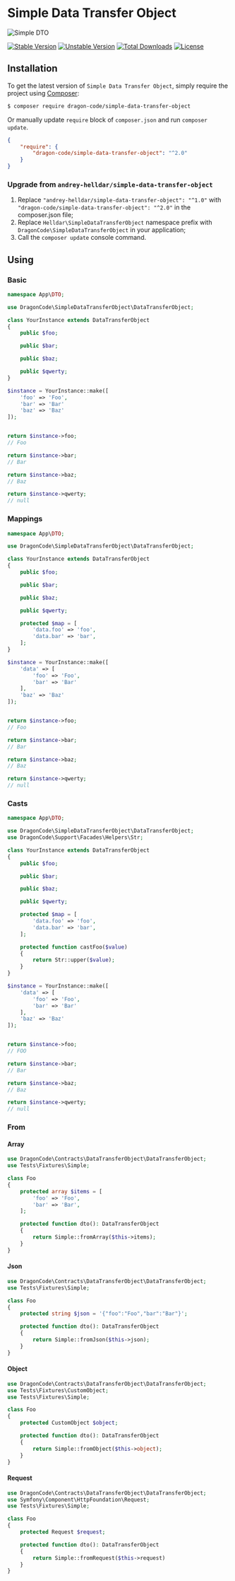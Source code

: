 # Simple Data Transfer Object

<img src="https://preview.dragon-code.pro/TheDragonCode/simple-dto.svg?brand=php" alt="Simple DTO"/>

[![Stable Version][badge_stable]][link_packagist]
[![Unstable Version][badge_unstable]][link_packagist]
[![Total Downloads][badge_downloads]][link_packagist]
[![License][badge_license]][link_license]

## Installation

To get the latest version of `Simple Data Transfer Object`, simply require the project using [Composer](https://getcomposer.org):

```bash
$ composer require dragon-code/simple-data-transfer-object
```

Or manually update `require` block of `composer.json` and run `composer update`.

```json
{
    "require": {
        "dragon-code/simple-data-transfer-object": "^2.0"
    }
}
```

### Upgrade from `andrey-helldar/simple-data-transfer-object`

1. Replace `"andrey-helldar/simple-data-transfer-object": "^1.0"` with `"dragon-code/simple-data-transfer-object": "^2.0"` in the composer.json file;
2. Replace `Helldar\SimpleDataTransferObject` namespace prefix with `DragonCode\SimpleDataTransferObject` in your application;
3. Call the `composer update` console command.

## Using

### Basic

```php
namespace App\DTO;

use DragonCode\SimpleDataTransferObject\DataTransferObject;

class YourInstance extends DataTransferObject
{
    public $foo;

    public $bar;

    public $baz;

    public $qwerty;
}

$instance = YourInstance::make([
    'foo' => 'Foo',
    'bar' => 'Bar'
    'baz' => 'Baz'
]);


return $instance->foo;
// Foo

return $instance->bar;
// Bar

return $instance->baz;
// Baz

return $instance->qwerty;
// null
```

### Mappings

```php
namespace App\DTO;

use DragonCode\SimpleDataTransferObject\DataTransferObject;

class YourInstance extends DataTransferObject
{
    public $foo;

    public $bar;

    public $baz;

    public $qwerty;

    protected $map = [
        'data.foo' => 'foo',
        'data.bar' => 'bar',
    ];
}

$instance = YourInstance::make([
    'data' => [
        'foo' => 'Foo',
        'bar' => 'Bar'
    ],
    'baz' => 'Baz'
]);


return $instance->foo;
// Foo

return $instance->bar;
// Bar

return $instance->baz;
// Baz

return $instance->qwerty;
// null
```

### Casts

```php
namespace App\DTO;

use DragonCode\SimpleDataTransferObject\DataTransferObject;
use DragonCode\Support\Facades\Helpers\Str;

class YourInstance extends DataTransferObject
{
    public $foo;

    public $bar;

    public $baz;

    public $qwerty;

    protected $map = [
        'data.foo' => 'foo',
        'data.bar' => 'bar',
    ];

    protected function castFoo($value)
    {
        return Str::upper($value);
    }
}

$instance = YourInstance::make([
    'data' => [
        'foo' => 'Foo',
        'bar' => 'Bar'
    ],
    'baz' => 'Baz'
]);


return $instance->foo;
// FOO

return $instance->bar;
// Bar

return $instance->baz;
// Baz

return $instance->qwerty;
// null
```

### From

#### Array

```php
use DragonCode\Contracts\DataTransferObject\DataTransferObject;
use Tests\Fixtures\Simple;

class Foo
{
    protected array $items = [
        'foo' => 'Foo',
        'bar' => 'Bar',
    ];

    protected function dto(): DataTransferObject
    {
        return Simple::fromArray($this->items);
    }
}
```

#### Json

```php
use DragonCode\Contracts\DataTransferObject\DataTransferObject;
use Tests\Fixtures\Simple;

class Foo
{
    protected string $json = '{"foo":"Foo","bar":"Bar"}';

    protected function dto(): DataTransferObject
    {
        return Simple::fromJson($this->json);
    }
}
```

#### Object

```php
use DragonCode\Contracts\DataTransferObject\DataTransferObject;
use Tests\Fixtures\CustomObject;
use Tests\Fixtures\Simple;

class Foo
{
    protected CustomObject $object;

    protected function dto(): DataTransferObject
    {
        return Simple::fromObject($this->object);
    }
}
```

#### Request

```php
use DragonCode\Contracts\DataTransferObject\DataTransferObject;
use Symfony\Component\HttpFoundation\Request;
use Tests\Fixtures\Simple;

class Foo
{
    protected Request $request;

    protected function dto(): DataTransferObject
    {
        return Simple::fromRequest($this->request)
    }
}
```

[badge_downloads]:      https://img.shields.io/packagist/dt/dragon-code/simple-data-transfer-object.svg?style=flat-square

[badge_license]:        https://img.shields.io/packagist/l/dragon-code/simple-data-transfer-object.svg?style=flat-square

[badge_stable]:         https://img.shields.io/github/v/release/TheDragonCode/simple-data-transfer-object?label=stable&style=flat-square

[badge_unstable]:       https://img.shields.io/badge/unstable-dev--main-orange?style=flat-square

[link_license]:         LICENSE

[link_packagist]:       https://packagist.org/packages/dragon-code/simple-data-transfer-object
